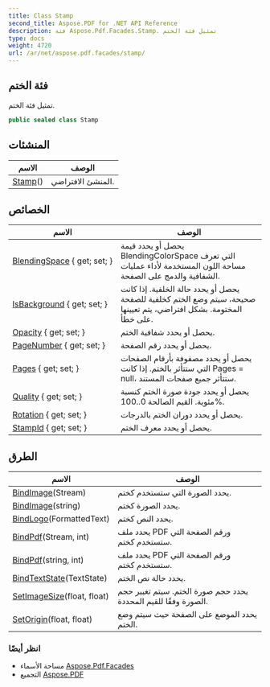 ```yaml
---
title: Class Stamp
second_title: Aspose.PDF for .NET API Reference
description: فئة Aspose.Pdf.Facades.Stamp. تمثيل فئة الختم
type: docs
weight: 4720
url: /ar/net/aspose.pdf.facades/stamp/
---
```

## فئة الختم

تمثيل فئة الختم.

```csharp
public sealed class Stamp
```

## المنشئات

| الاسم | الوصف |
| --- | --- |
| [Stamp](stamp/)() | المنشئ الافتراضي. |

## الخصائص

| الاسم | الوصف |
| --- | --- |
| [BlendingSpace](../../aspose.pdf.facades/stamp/blendingspace/) { get; set; } | يحصل أو يحدد قيمة BlendingColorSpace التي تعرف مساحة اللون المستخدمة لأداء عمليات الشفافية والدمج على الصفحة. |
| [IsBackground](../../aspose.pdf.facades/stamp/isbackground/) { get; set; } | يحصل أو يحدد حالة الخلفية. إذا كانت صحيحة، سيتم وضع الختم كخلفية للصفحة المختومة. بشكل افتراضي، يتم تعيينها على خطأ. |
| [Opacity](../../aspose.pdf.facades/stamp/opacity/) { get; set; } | يحصل أو يحدد شفافية الختم. |
| [PageNumber](../../aspose.pdf.facades/stamp/pagenumber/) { get; set; } | يحصل أو يحدد رقم الصفحة. |
| [Pages](../../aspose.pdf.facades/stamp/pages/) { get; set; } | يحصل أو يحدد مصفوفة بأرقام الصفحات التي ستتأثر بالختم. إذا كانت Pages = null، ستتأثر جميع صفحات المستند. |
| [Quality](../../aspose.pdf.facades/stamp/quality/) { get; set; } | يحصل أو يحدد جودة صورة الختم كنسبة مئوية. القيم الصالحة 0..100%. |
| [Rotation](../../aspose.pdf.facades/stamp/rotation/) { get; set; } | يحصل أو يحدد دوران الختم بالدرجات. |
| [StampId](../../aspose.pdf.facades/stamp/stampid/) { get; set; } | يحصل أو يحدد معرف الختم. |

## الطرق

| الاسم | الوصف |
| --- | --- |
| [BindImage](../../aspose.pdf.facades/stamp/bindimage/#bindimage)(Stream) | يحدد الصورة التي ستستخدم كختم. |
| [BindImage](../../aspose.pdf.facades/stamp/bindimage/#bindimage_1)(string) | يحدد الصورة كختم. |
| [BindLogo](../../aspose.pdf.facades/stamp/bindlogo/)(FormattedText) | يحدد النص كختم. |
| [BindPdf](../../aspose.pdf.facades/stamp/bindpdf/#bindpdf)(Stream, int) | يحدد ملف PDF ورقم الصفحة التي ستستخدم كختم. |
| [BindPdf](../../aspose.pdf.facades/stamp/bindpdf/#bindpdf_1)(string, int) | يحدد ملف PDF ورقم الصفحة التي ستستخدم كختم. |
| [BindTextState](../../aspose.pdf.facades/stamp/bindtextstate/)(TextState) | يحدد حالة نص الختم. |
| [SetImageSize](../../aspose.pdf.facades/stamp/setimagesize/)(float, float) | يحدد حجم صورة الختم. سيتم تغيير حجم الصورة وفقًا للقيم المحددة. |
| [SetOrigin](../../aspose.pdf.facades/stamp/setorigin/)(float, float) | يحدد الموضع على الصفحة حيث سيتم وضع الختم. |

### انظر أيضًا

* مساحة الأسماء [Aspose.Pdf.Facades](../../aspose.pdf.facades/)
* التجميع [Aspose.PDF](../../)